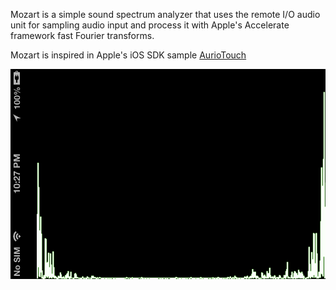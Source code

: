 Mozart is a simple sound spectrum analyzer that uses the remote I/O audio unit for sampling audio input and process it with Apple's Accelerate framework fast Fourier transforms.

Mozart is inspired in Apple's iOS SDK sample [AurioTouch](http://developer.apple.com/library/ios/#samplecode/aurioTouch/Introduction/Intro.html)

![mozart spectrum analyzer screenshot](mozart-screenshot.PNG "Spectrum")

